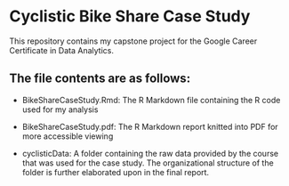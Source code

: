 # Cyclistic Bike Share Case Study

This repository contains my capstone project for the Google Career Certificate in Data Analytics.

## The file contents are as follows:

* BikeShareCaseStudy.Rmd: The R Markdown file containing the R code used for my analysis

* BikeShareCaseStudy.pdf: The R Markdown report knitted into PDF for more accessible viewing

* cyclisticData: A folder containing the raw data provided by the course that was used for the case study. The organizational structure of the folder is further elaborated upon in the final report.
